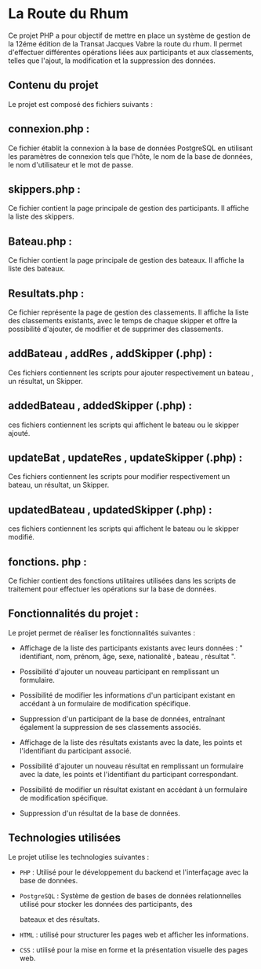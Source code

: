 
# La Route du Rhum

Ce projet PHP a pour objectif de mettre en place un système de gestion de la 12éme édition de la Transat Jacques Vabre la route du rhum. Il permet d'effectuer différentes opérations liées aux participants et aux classements, telles que l'ajout, la modification et la suppression des données.

## Contenu du projet

Le projet est composé des fichiers suivants :


## connexion.php :

Ce fichier établit la connexion à la base de données PostgreSQL en utilisant les paramètres de connexion tels que l'hôte, le nom de la base de données, le nom d'utilisateur et le mot de passe.


## skippers.php :

Ce fichier contient la page principale de gestion des participants. Il affiche la liste des skippers.


## Bateau.php :

Ce fichier contient la page principale de gestion des bateaux. Il affiche la liste des bateaux.


## Resultats.php :

Ce fichier représente la page de gestion des classements. Il affiche la liste des classements existants, avec le temps de chaque skipper et offre la possibilité d'ajouter, de modifier et de supprimer des classements.


## addBateau , addRes , addSkipper (.php) :

Ces fichiers contiennent les scripts pour ajouter respectivement un bateau , un résultat, un Skipper.


## addedBateau , addedSkipper (.php) :

ces fichiers contiennent les scripts qui affichent le bateau ou le skipper ajouté.


## updateBat , updateRes , updateSkipper (.php) :

Ces fichiers contiennent les scripts pour modifier respectivement un bateau, un résultat, un Skipper.


## updatedBateau , updatedSkipper (.php) :

ces fichiers contiennent les scripts qui affichent le bateau ou le skipper modifié.


## fonctions. php :

Ce fichier contient des fonctions utilitaires utilisées dans les scripts de traitement pour effectuer les opérations sur la base de données.


## Fonctionnalités du projet :

Le projet permet de réaliser les fonctionnalités suivantes :

- Affichage de la liste des participants existants avec leurs données  : " identifiant, nom, prénom, âge, sexe, nationalité , bateau , résultat ".

- Possibilité d'ajouter un nouveau participant en remplissant un formulaire.

- Possibilité de modifier les informations d'un participant existant en accédant à un formulaire de modification spécifique.

- Suppression d'un participant de la base de données, entraînant également la suppression de ses classements associés.

- Affichage de la liste des résultats existants avec la date, les points et l'identifiant du participant associé.

- Possibilité d'ajouter un nouveau résultat en remplissant un formulaire avec la date, les points et l'identifiant du participant correspondant.

- Possibilité de modifier un résultat existant en accédant à un formulaire de modification spécifique.

- Suppression d'un résultat de la base de données.


## Technologies utilisées

Le projet utilise les technologies suivantes :

- `PHP` : Utilisé pour le développement du backend et l'interfaçage avec la base de données.

- `PostgreSQL` : Système de gestion de bases de données relationnelles utilisé pour stocker les données des participants, des

   bateaux et des résultats.

- `HTML` : utilisé pour structurer les pages web et afficher les informations.

- `CSS` : utilisé pour la mise en forme et la présentation visuelle des pages web.
